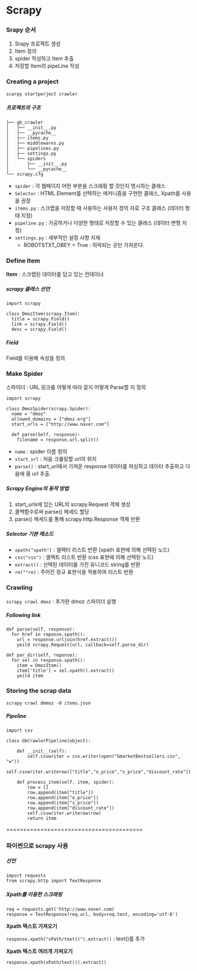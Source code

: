 # Scrapy

### Srapy 순서

1. Srapy 프로젝트 생성
2. Item 정의
3. spider 작성하고 Item 추출
4. 저장할 Item의 pipeLine 작성



### Creating a project

`scarpy startporject crawler`



##### 프로젝트의 구조

```
├── gb_crawler
│   ├── __init__.py
│   ├── __pycache__
│   ├── items.py
│   ├── middlewares.py
│   ├── pipelines.py
│   ├── settings.py
│   └── spiders
│       ├── __init__.py
│       └── __pycache__
└── scrapy.cfg
```



- `spider` : 각 웹페이지 어떤 부분을 스크래핑 할 것인지 명시하는 클래스
- `Selector` : HTML Element를 선택하는 메커니즘을 구현한 클래스, Xpath를 사용을 권장
- `items.py` : 스크랩을 저장할 때 사용하는 사용자 정의 자료 구조 클래스 (데이터 형태 지정)
- `pipeline.py` : 가공하거나 다양한 형태로 저장할 수 있는 클래스 (데이터 변형 지정)
- `settings.py` : 세부적인 설정 사항 지재
  - ROBOTSTXT_OBEY = True : 허락되는 곳만 가져온다.




### Define Item

**Item** : 스크랩된 데이터를 담고 있는 컨테이너



##### scrapy 클래스 선언

```
import scrapy

class DmozItem(scraoy.Item):
  title = scrapy.Field()
  link = scrapy.Field()
  desc = scrapy.Field()
```



##### Field 

Field를 이용해 속성을 정의



### Make Spider

스파이더 : URL 링크를 어떻게 따라 갈지 어떻게 Parse할 지 정의



```
import scrapy

class DmozSpider(scrapy.Spider):
  name = "dmoz"
  allowed_domains = ["dmoz.org"]
  start_urls = ["http://www.naver.com"]
  
  def parse(Self, response):
  	filename = response.url.split()
```

- `name` : spider 이름 정의
- `start_url` : 처음 크롤링할 url의 위치  
- `parse()` : start_url에서 가져온 response 데이터를 파싱하고 데이터 추출하고 다음에 올 url 추출.




##### Scrapy Engine의 동작 방법

1. start_urls에 있는 URL의 scrapy.Request 객체 생성
2. 콜백함수로써 parse() 메세드 할당
3. parse() 메세드를 통해 scrapy.http.Response 객체 반환




##### Selector 기본 메소드

- `xpath("xpath")` : 셀렉터 리스트 반환 (xpath 표현에 의해 선택된 노드)
- `css("css")` : 셀렉트 리스트 반환 (css 표현에 의해 선택된 노드)
- `extract()` : 선택된 데이터를 가진 유니코드 string를 반환
- `re(""re)` : 주어진 정규 표현식을 적용하여 리스트 반환



### Crawling

`scrapy crawl dmoz` : 추가한 dmoz 스파이더 실행



##### Following link

```
def parse(self, response):
  for href in reponse.xpath():
    url = response.urljoin(href.extract())
    yeild scrapy.Request(url, callback=self.parse_dir)
    
def par_dir(self, reponse):
  for sel in response.xpath():
    item = DmozItem()
    item['title'] = sel.xpath().extract()
    yeild item
```



### Storing the scrap data

`scrapy crawl dmmoz -0 items.json`



##### Pipeline

```
import csv

class GbCrawlerPipeline(object):

    def __init__(self):
        self.csvwriter = csv.writer(open("GmarketBestsellers.csv", "w"))
        self.csvwriter.writerow(["title","o_price","s_price","discount_rate"])

    def process_item(self, item, spider):
        row = []
        row.append(item["title"])
        row.append(item["o_price"])
        row.append(item["s_price"])
        row.append(item["discount_rate"])
        self.csvwriter.writerow(row)
        return item
```





========================================

### 파이썬으로 scrapy 사용

##### 선언

```
import requests
from scrapy.http import TextResponse
```



##### Xpath를 이용한 스크래핑

```
req = requests.get('http://www.naver.com)
response = TextResponse(req.url, body=req.text, encoding='utf-8')
```



**Xpath 텍스트 가져오기**

`response.xpath("xPath/text()").extract()` : text()를 추가



**Xpath 텍스트 여러개 가져오기**

`response.xpath(xPath/text()).extract()`

